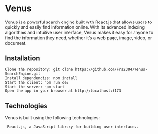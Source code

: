 # Venus
Venus is a powerful search engine built with React.js that allows users to quickly and easily find information online. With its advanced indexing algorithms and intuitive user interface, Venus makes it easy for anyone to find the information they need, whether it's a web page, image, video, or document.

## Installation

    Clone the repository: git clone https://github.com/Frs2304/Venus-SearchEngine.git
    Install dependencies: npm install
    Start the client: npm run dev
    Start the server: npm start
    Open the app in your browser at http://localhost:5173

## Technologies

Venus is built using the following technologies:
     
     React.js, a JavaScript library for building user interfaces.
    


